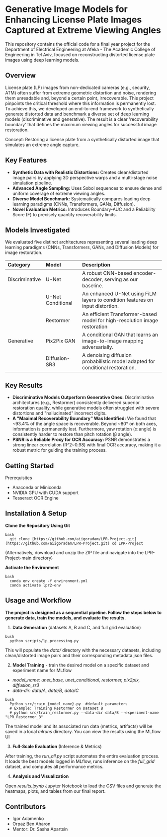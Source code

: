 
# Generative Image Models for Enhancing License Plate Images Captured at Extreme Viewing Angles

This repository contains the official code for a final year project for the Department of Electrical Engineering at  Afeka - The Academic College of Engineering in Tel Aviv, focused on reconstructing distorted license plate images using deep learning models.



## Overview
License plate (LP) images from non-dedicated cameras (e.g., security, ATM) often suffer from extreme geometric distortion and noise, rendering them unreadable and, beyond a certain point, irrecoverable. This project pinpoints the critical threshold where this information is permanently lost. To achieve this, we developed an end-to-end framework to synthetically generate distorted data and benchmark a diverse set of deep learning models (discriminative and generative). The result is a clear 'recoverability boundary' that defines the maximum viewing angles for successful image restoration.

Concept: Restoring a license plate from a synthetically distorted image that simulates an extreme angle capture.
## Key Features

- **Synthetic Data with Realistic Distortions:** Creates clean/distorted image pairs by applying 3D perspective warps and a multi-stage noise simulation pipeline.
- **Advanced Angle Sampling:** Uses Sobol sequences to ensure dense and uniform coverage of extreme viewing angles.
- **Diverse Model Benchmark:** Systematically compares leading deep learning paradigms (CNNs, Transformers, GANs, Diffusion).
- **Novel Evaluation Metrics:** Introduces Boundary-AUC and a Reliability Score (F) to precisely quantify recoverability limits.


## Models Investigated
We evaluated five distinct architectures representing several leading deep learning paradigms (CNNs, Transformers, GANs, and Diffusion Models) for image restoration.

| Category | Model     | Description                       |
| :-------- | :------- | :-------------------------------- |
| Discriminative      | U-Net | A robust CNN-based encoder-decoder, serving as our baseline. |
|  | U-Net Conditional| An enhanced U-Net using FiLM layers to condition features on input distortion. |
|  | Restormer | An efficient Transformer-based model for high-resolution image restoration|
| Generative | Pix2Pix GAN | A conditional GAN that learns an image-to-image mapping adversarially. |
|  | Diffusion-SR3 | A denoising diffusion probabilistic model adapted for conditional restoration.|


## Key Results
- **Discriminative Models Outperform Generative Ones:** Discriminative architectures (e.g., Restormer) consistently delivered superior restoration quality, while generative models often struggled with severe distortions and "hallucinated" incorrect digits.
- **A "Maximal Recoverability Boundary" Was Identified:** We found that ~93.4% of the angle space is recoverable. Beyond ~80° on both axes, information is permanently lost. Furthermore, yaw rotation (α angle) is consistently harder to restore than pitch rotation (β angle).
- **PSNR is a Reliable Proxy for OCR Accuracy:** PSNR demonstrates a strong linear correlation (R^2~0.98) with final OCR accuracy, making it a robust metric for guiding the training process.

## Getting Started
Prerequisites
-	Anaconda or Miniconda
-	NVIDIA GPU with CUDA support
-	Tesseract OCR Engine

## Installation & Setup

**Clone the Repository Using Git**

```
bash
  git clone [https://github.com/aiigoradam/LPR-Project.git](https://github.com/aiigoradam/LPR-Project.git) cd LPR-Project
```
(Alternatively, download and unzip the ZIP file and navigate into the LPR-Project-main directory)


**Activate the Environment**
```
bash
  conda env create -f environment.yml
  conda activate lpr2-env
```

## Usage and Workflow

**The project is designed as a sequential pipeline. Follow the steps below to generate data, train the models, and evaluate the results.**

1. **Data Generation** (datasets A, B and C, and full grid evaluation)

```
bush
  python scripts/lp_processing.py
```
This will populate the *data/* directory with the necessary datasets, including clean/distorted image pairs and their corresponding metadata.json files.

2. **Model Training** - train the desired model on a specific dataset and experiment name for MLflow

- *model_name: unet_base, unet_conditional, restormer, pix2pix, diffusion_sr3*
- *data-dir: data/A, data/B, data/C*
```
bush
  Python src/train_{model_name}.py  #default parameters 
  # Example: Training Restormer on Dataset B
  # python src/train_restormer.py --data-dir data/B --experiment-name "LPR_Restormer_B" 
```
The trained model and its associated run data (metrics, artifacts) will be saved in a local *mlruns* directory. You can view the results using the MLflow UI 

3. **Full-Scale Evaluation** (Inference & Metrics)

After training, the *run_all.py* script automates the entire evaluation process. It loads the best models logged in MLflow, runs inference on the *full_grid* dataset, and computes all performance metrics.

4. **Analysis and Visualization**

Open *results.ipynb* Jupyter Notebook to load the CSV files and generate the heatmaps, plots, and tables from our final report.



## Contributors
- Igor Adamenko
- Orpaz Ben Aharon
- Mentor: Dr. Sasha Apartsin

